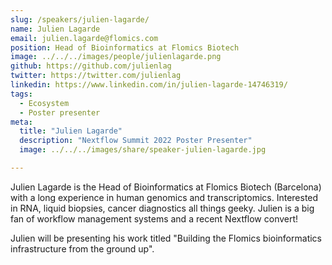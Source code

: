 ```yaml
---
slug: /speakers/julien-lagarde/
name: Julien Lagarde
email: julien.lagarde@flomics.com
position: Head of Bioinformatics at Flomics Biotech
image: ../../../images/people/julienlagarde.png
github: https://github.com/julienlag
twitter: https://twitter.com/julienlag
linkedin: https://www.linkedin.com/in/julien-lagarde-14746319/
tags:
  - Ecosystem
  - Poster presenter
meta:
  title: "Julien Lagarde"
  description: "Nextflow Summit 2022 Poster Presenter"
  image: ../../../images/share/speaker-julien-lagarde.jpg

---
```

Julien Lagarde is the Head of Bioinformatics at Flomics Biotech (Barcelona) with a long experience in human genomics and transcriptomics. Interested in RNA, liquid biopsies, cancer diagnostics all things geeky. Julien is a big fan of workflow management systems and a recent Nextflow convert!

Julien will be presenting his work titled "Building the Flomics bioinformatics infrastructure from the ground up".

